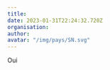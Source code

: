 ```yaml
---
title: 
date: 2023-01-31T22:24:32.720Z
organisation: 
author: 
avatar: "/img/pays/SN.svg"
---
```


Oui